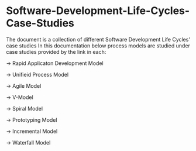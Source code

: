 # Software-Development-Life-Cycles-Case-Studies
The document is a collection of different Software Development Life Cycles' case studies
In this documentation below process models are studied under case studies provided by the link in each:

-> Rapid Applicaton Development Model

-> Unifieid Process Model

-> Agile Model

-> V-Model

-> Spiral Model

-> Prototyping Model

-> Incremental Model

-> Waterfall Model
